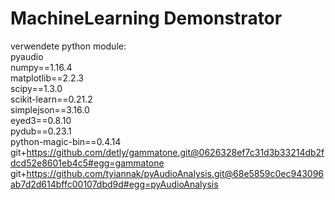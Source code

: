 # MachineLearning Demonstrator

verwendete python module:<br>
pyaudio<br>
numpy==1.16.4<br>
matplotlib==2.2.3<br>
scipy==1.3.0<br>
scikit-learn==0.21.2<br>
simplejson==3.16.0<br>
eyed3==0.8.10<br>
pydub==0.23.1<br>
python-magic-bin==0.4.14<br>
git+https://github.com/detly/gammatone.git@0626328ef7c31d3b33214db2fdcd52e8601eb4c5#egg=gammatone<br>
git+https://github.com/tyiannak/pyAudioAnalysis.git@68e5859c0ec943096ab7d2d614bffc00107dbd9d#egg=pyAudioAnalysis<br>


